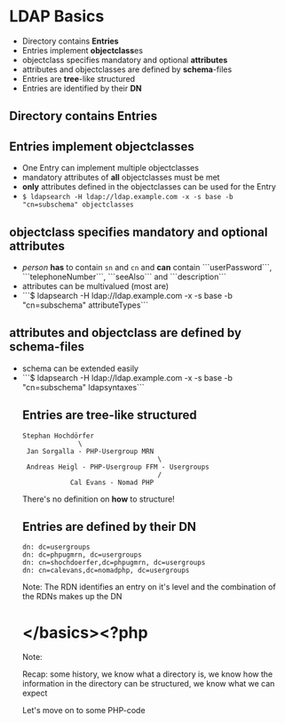 # LDAP Basics

<ul>
<li class="fragment">Directory contains <strong>Entries</strong></li>
<li class="fragment">Entries implement <strong>objectclass</strong>es</li>
<li class="fragment">objectclass specifies mandatory and optional <strong>attributes</strong></li>
<li class="fragment">attributes and objectclasses are defined by <strong>schema</strong>-files</li>
<li class="fragment">Entries are <strong>tree</strong>-like structured</li>
<li class="fragment">Entries are identified by their <strong>DN</strong></li>
</ul>




## Directory contains Entries




## Entries implement objectclasses

<ul>
<li class="fragment">One Entry can implement multiple objectclasses</li>
<li class="fragment">mandatory attributes of <strong>all</strong> objectclasses must be met</li>
<li class="fragment"><strong>only</strong> attributes defined in the objectclasses can be used for the Entry</li>
<li class="fragment"><code>$ ldapsearch -H ldap://ldap.example.com -x -s base -b "cn=subschema" objectclasses</code></li>
</ul>




## objectclass specifies mandatory and optional attributes

<ul>
<li class="fragment"><em>person</em> <strong>has</strong> to contain <code>sn</code> and <code>cn</code> and <strong>can</strong> contain ```userPassword```, ```telephoneNumber```, ```seeAlso``` and ```description```</li>
<li class="fragment">attributes can be multivalued (most are)</li>
<li class="fragment">```$ ldapsearch -H ldap://ldap.example.com -x -s base -b "cn=subschema" attributeTypes```</li>
</ul>




## attributes and objectclass are defined by schema-files

<ul>
<li class="fragment">schema can be extended easily</li>
<li class="fragment">```$ ldapsearch -H ldap://ldap.example.com -x -s base -b "cn=subschema" ldapsyntaxes```</li>




## Entries are tree-like structured

```plain
Stephan Hochdörfer
              \
 Jan Sorgalla - PHP-Usergroup MRN
                                  \
 Andreas Heigl - PHP-Usergroup FFM - Usergroups
                                  /
            Cal Evans - Nomad PHP
```
There's no definition on <strong>how</strong> to structure!




## Entries are defined by their DN

```
dn: dc=usergroups
dn: dc=phpugmrn, dc=usergroups
dn: cn=shochdoerfer,dc=phpugmrn, dc=usergroups
dn: cn=calevans,dc=nomadphp, dc=usergroups
```

Note: The RDN identifies an entry on it's level and the combination of the RDNs makes up the DN




# &lt;/basics&gt;<?php

Note:

Recap: some history, we know what a directory is, we know how the information
in the directory can be structured, we know what we can expect

Let's move on to some PHP-code